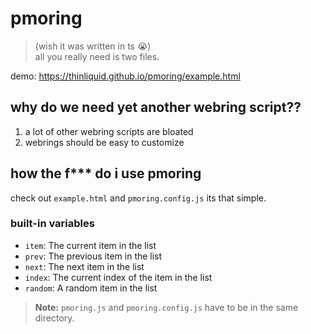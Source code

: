 # pmoring
> (wish it was written in ts :sob:)<br>
> all you really need is two files.

demo: https://thinliquid.github.io/pmoring/example.html
## why do we need yet another webring script??
1. a lot of other webring scripts are bloated
2. webrings should be easy to customize
## how the f*** do i use pmoring
check out `example.html` and `pmoring.config.js` its that simple.
### built-in variables
- `item`: The current item in the list
- `prev`: The previous item in the list
- `next`: The next item in the list
- `index`: The current index of the item in the list
- `random`: A random item in the list

> **Note:** `pmoring.js` and `pmoring.config.js` have to be in the same directory.